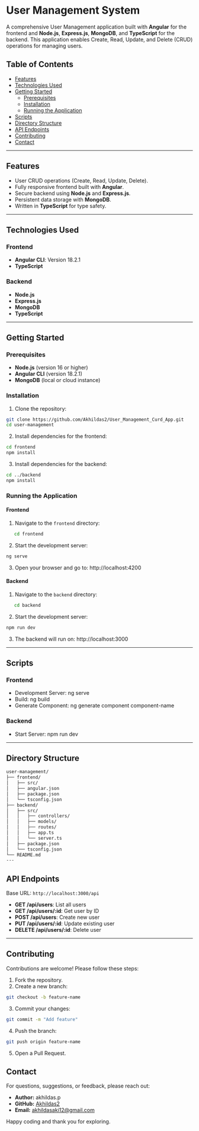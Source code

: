 # User Management System

A comprehensive User Management application built with **Angular** for the frontend and **Node.js**, **Express.js**, **MongoDB**, and **TypeScript** for the backend. This application enables Create, Read, Update, and Delete (CRUD) operations for managing users.

## Table of Contents

- [Features](#features)
- [Technologies Used](#technologies-used)
- [Getting Started](#getting-started)
  - [Prerequisites](#prerequisites)
  - [Installation](#installation)
  - [Running the Application](#running-the-application)
- [Scripts](#scripts)
- [Directory Structure](#directory-structure)
- [API Endpoints](#api-endpoints)
- [Contributing](#contributing)
- [Contact](#contact)
---

## Features

- User CRUD operations (Create, Read, Update, Delete).
- Fully responsive frontend built with **Angular**.
- Secure backend using **Node.js** and **Express.js**.
- Persistent data storage with **MongoDB**.
- Written in **TypeScript** for type safety.

---

## Technologies Used

### Frontend

- **Angular CLI**: Version 18.2.1
- **TypeScript**

### Backend

- **Node.js**
- **Express.js**
- **MongoDB**
- **TypeScript**

---

## Getting Started

### Prerequisites

- **Node.js** (version 16 or higher)
- **Angular CLI** (version 18.2.1)
- **MongoDB** (local or cloud instance)

### Installation

1. Clone the repository:

```bash
git clone https://github.com/Akhildas2/User_Management_Curd_App.git
cd user-management
```

2. Install dependencies for the frontend:

```bash
cd frontend
npm install
```

3. Install dependencies for the backend:

```bash
cd ../backend
npm install
```

### Running the Application

#### Frontend

1. Navigate to the `frontend` directory:

```bash
   cd frontend
```

2. Start the development server:

```bash
ng serve
```

3. Open your browser and go to: http://localhost:4200

#### Backend

1. Navigate to the `backend` directory:

```bash
   cd backend
```

2. Start the development server:

```bash
npm run dev
```

3. The backend will run on: http://localhost:3000

---

## Scripts

### Frontend

- Development Server: ng serve
- Build: ng build
- Generate Component: ng generate component component-name

### Backend

- Start Server: npm run dev

---

## Directory Structure

```bash
user-management/
├── frontend/
│   ├── src/
│   ├── angular.json
│   ├── package.json
│   └── tsconfig.json
├── backend/
│   ├── src/
│   │   ├── controllers/
│   │   ├── models/
│   │   ├── routes/
│   │   ├── app.ts
│   │   └── server.ts
│   ├── package.json
│   └── tsconfig.json
└── README.md
---

```

## API Endpoints

Base URL: `http://localhost:3000/api`

- **GET /api/users**: List all users
- **GET /api/users/:id**: Get user by ID
- **POST /api/users**: Create new user
- **PUT /api/users/:id**: Update existing user
- **DELETE /api/users/:id**: Delete user

---

## Contributing

Contributions are welcome! Please follow these steps:

1. Fork the repository.
2. Create a new branch:

```bash
git checkout -b feature-name
```

3. Commit your changes:

```bash
git commit -m "Add feature"
```

4. Push the branch:

```bash
git push origin feature-name
```

5. Open a Pull Request.

## Contact

For questions, suggestions, or feedback, please reach out:

- **Author:** akhildas.p
- **GitHub:** [Akhildas2](https://github.com/Akhildas2)
- **Email:** akhildasaki12@gmail.com

Happy coding and thank you for exploring.
